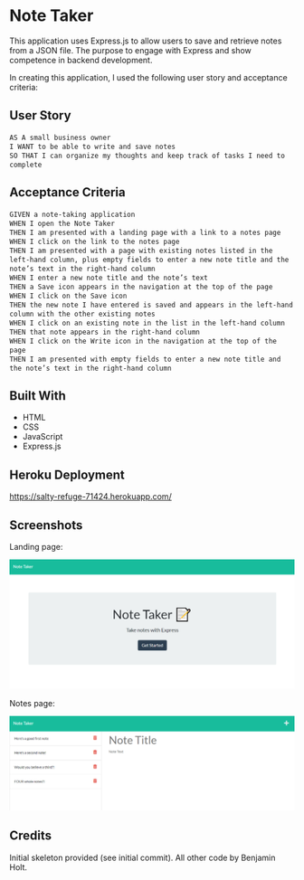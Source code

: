 # Note Taker

This application uses Express.js to allow users to save and retrieve notes from a JSON file. The purpose to engage with Express and show competence in backend development.

In creating this application, I used the following user story and acceptance criteria:

## User Story

```
AS A small business owner
I WANT to be able to write and save notes
SO THAT I can organize my thoughts and keep track of tasks I need to complete
```

## Acceptance Criteria

```
GIVEN a note-taking application
WHEN I open the Note Taker
THEN I am presented with a landing page with a link to a notes page
WHEN I click on the link to the notes page
THEN I am presented with a page with existing notes listed in the left-hand column, plus empty fields to enter a new note title and the note’s text in the right-hand column
WHEN I enter a new note title and the note’s text
THEN a Save icon appears in the navigation at the top of the page
WHEN I click on the Save icon
THEN the new note I have entered is saved and appears in the left-hand column with the other existing notes
WHEN I click on an existing note in the list in the left-hand column
THEN that note appears in the right-hand column
WHEN I click on the Write icon in the navigation at the top of the page
THEN I am presented with empty fields to enter a new note title and the note’s text in the right-hand column
```

## Built With

-   HTML
-   CSS
-   JavaScript
-   Express.js

## Heroku Deployment

<https://salty-refuge-71424.herokuapp.com/>

## Screenshots

Landing page:

![Landing-Page Screenshot](./assets/images/readme-screenshot-1.png)

Notes page:

![Notes Page Screenshot](./assets/images/readme-screenshot-2.png)

## Credits

Initial skeleton provided (see initial commit). All other code by Benjamin Holt.
